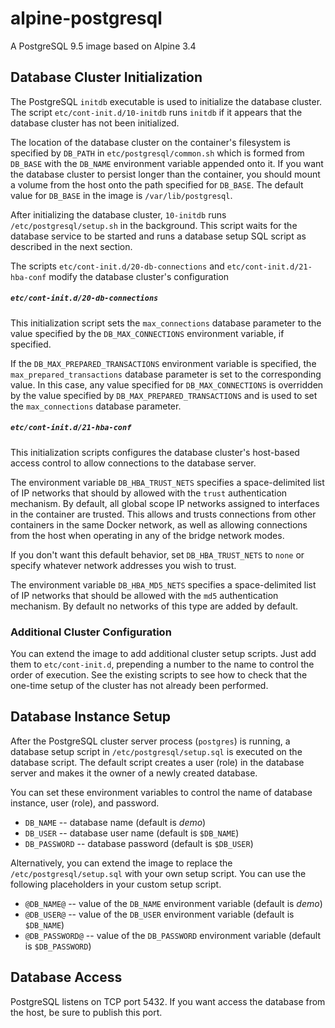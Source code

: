# alpine-postgresql

A PostgreSQL 9.5 image based on Alpine 3.4

## Database Cluster Initialization

The PostgreSQL `initdb` executable is used to initialize the database cluster. The script `etc/cont-init.d/10-initdb` runs `initdb` if it appears that the database cluster has not been initialized. 

The location of the database cluster on the container's filesystem is specified by `DB_PATH` in `etc/postgresql/common.sh` which is formed from `DB_BASE` with the `DB_NAME` environment variable appended onto it.  If you want the database cluster to persist longer than the container, you should mount a volume from the host onto the path specified for `DB_BASE`. The default value for `DB_BASE` in the image is `/var/lib/postgresql`.

After initializing the database cluster, `10-initdb` runs `/etc/postgresql/setup.sh` in the background. This script waits for the database service to be started and runs a database setup SQL script as described in the next section.

The scripts `etc/cont-init.d/20-db-connections` and `etc/cont-init.d/21-hba-conf` modify the database cluster's configuration

##### `etc/cont-init.d/20-db-connections`

This initialization script sets the `max_connections` database parameter to the value specified by the `DB_MAX_CONNECTIONS` environment variable, if specified.

If the `DB_MAX_PREPARED_TRANSACTIONS` environment variable is specified, the `max_prepared_transactions` database parameter is set to the corresponding value. In this case, any value specified for `DB_MAX_CONNECTIONS` is overridden by the value specified by `DB_MAX_PREPARED_TRANSACTIONS` and is used to set the `max_connections` database parameter.

##### `etc/cont-init.d/21-hba-conf`

This initialization scripts configures the database cluster's host-based access control to allow connections to the database server.

The environment variable `DB_HBA_TRUST_NETS` specifies a space-delimited list of IP networks that should by allowed with the `trust` authentication mechanism. By default, all global scope IP networks assigned to interfaces in the container are trusted. This allows and trusts connections from other containers in the same Docker network, as well as allowing connections from the host when operating in any of the bridge network modes.

If you don't want this default behavior, set `DB_HBA_TRUST_NETS` to `none` or specify whatever network addresses you wish to trust.

The environment variable `DB_HBA_MD5_NETS` specifies a space-delimited list of IP networks that should be allowed with the `md5` authentication mechanism. By default no networks of this type are added by default.

### Additional Cluster Configuration

You can extend the image to add additional cluster setup scripts. Just add them to `etc/cont-init.d`, prepending a number to the name to control the order of execution. See the existing scripts to see how to check that the one-time setup of the cluster has not already been performed.

## Database Instance Setup

After the PostgreSQL cluster server process (`postgres`) is running, a database setup script in `/etc/postgresql/setup.sql` is executed on the database script. The default script creates a user (role) in the database server and makes it the owner of a newly created database.

You can set these environment variables to control the name of database instance, user (role), and password.

* `DB_NAME` -- database name (default is _demo_)
* `DB_USER` -- database user name (default is `$DB_NAME`)
* `DB_PASSWORD` -- database password (default is `$DB_USER`)

Alternatively, you can extend the image to replace the `/etc/postgresql/setup.sql` with your own setup script. You can use the following placeholders in your custom setup script.

* `@DB_NAME@` -- value of the `DB_NAME` environment variable (default is _demo_)
* `@DB_USER@` -- value of the `DB_USER` environment variable (default is `$DB_NAME`)
* `@DB_PASSWORD@` -- value of the `DB_PASSWORD` environment variable (default is `$DB_PASSWORD`)

## Database Access

PostgreSQL listens on TCP port 5432. If you want access the database from the host, be sure to publish this port.
